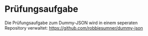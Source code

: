 # Prüfungsaufgabe
Die Prüfungsaufgabe zum Dummy-JSON wird in einem seperaten Repository verwaltet: https://github.com/robbiesumner/dummy-json
